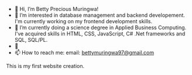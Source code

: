 - 👋 Hi, I’m Betty Precious Muringwa!
- 👀 I’m interested in database management and backend developement. I'm currently working on my frontend development skills.
- 🌱 I’m currently doing a science degree in Applied Business Computing. I've acquired skills in HTML, CSS, JavaScript, C# .Net frameworks and SQL, SQL/PL. 
- 💞 
- 📫 How to reach me: email: bettymuringwa97@gmail.com

This is my first website creation. 
<!---
ABC20-025/ABC20-025 is a ✨ special ✨ repository because its `README.md` (this file) appears on your GitHub profile.
You can click the Preview link to take a look at your changes.
--->
